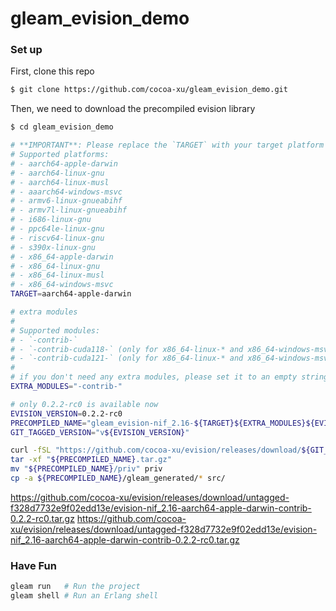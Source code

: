 # gleam_evision_demo

### Set up

First, clone this repo

```bash
$ git clone https://github.com/cocoa-xu/gleam_evision_demo.git
```

Then, we need to download the precompiled evision library

```bash
$ cd gleam_evision_demo

# **IMPORTANT**: Please replace the `TARGET` with your target platform
# Supported platforms: 
# - aarch64-apple-darwin
# - aarch64-linux-gnu
# - aarch64-linux-musl
# - aaarch64-windows-msvc
# - armv6-linux-gnueabihf
# - armv7l-linux-gnueabihf
# - i686-linux-gnu
# - ppc64le-linux-gnu
# - riscv64-linux-gnu
# - s390x-linux-gnu
# - x86_64-apple-darwin
# - x86_64-linux-gnu
# - x86_64-linux-musl
# - x86_64-windows-msvc
TARGET=aarch64-apple-darwin

# extra modules
#
# Supported modules:
# - `-contrib-`
# - `-contrib-cuda118-` (only for x86_64-linux-* and x86_64-windows-msvc)
# - `-contrib-cuda121-` (only for x86_64-linux-* and x86_64-windows-msvc)
#
# if you don't need any extra modules, please set it to an empty string
EXTRA_MODULES="-contrib-"

# only 0.2.2-rc0 is available now
EVISION_VERSION=0.2.2-rc0
PRECOMPILED_NAME="gleam_evision-nif_2.16-${TARGET}${EXTRA_MODULES}${EVISION_VERSION}"
GIT_TAGGED_VERSION="v${EVISION_VERSION}"

curl -fSL "https://github.com/cocoa-xu/evision/releases/download/${GIT_TAGGED_VERSION}/${PRECOMPILED_NAME}.tar.gz" -o "${PRECOMPILED_NAME}.tar.gz"
tar -xf "${PRECOMPILED_NAME}.tar.gz"
mv "${PRECOMPILED_NAME}/priv" priv
cp -a ${PRECOMPILED_NAME}/gleam_generated/* src/
```

https://github.com/cocoa-xu/evision/releases/download/untagged-f328d7732e9f02edd13e/evision-nif_2.16-aarch64-apple-darwin-contrib-0.2.2-rc0.tar.gz
https://github.com/cocoa-xu/evision/releases/download/untagged-f328d7732e9f02edd13e/evision-nif_2.16-aarch64-apple-darwin-contrib-0.2.2-rc0.tar.gz

### Have Fun

```sh
gleam run   # Run the project
gleam shell # Run an Erlang shell
```

